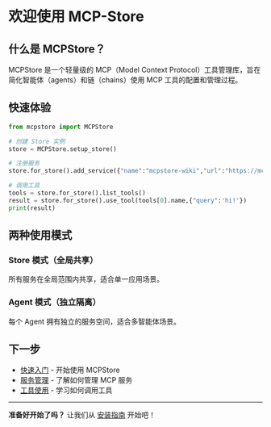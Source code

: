 # 欢迎使用 MCP-Store

## 什么是 MCPStore？

MCPStore 是一个轻量级的 MCP（Model Context Protocol）工具管理库，旨在简化智能体（agents）和链（chains）使用 MCP 工具的配置和管理过程。

## 快速体验



```python
from mcpstore import MCPStore

# 创建 Store 实例
store = MCPStore.setup_store()

# 注册服务
store.for_store().add_service({"name":"mcpstore-wiki","url":"https://mcpstore.wiki/mcp"})

# 调用工具
tools = store.for_store().list_tools()
result = store.for_store().use_tool(tools[0].name,{"query":'hi!'})
print(result)
```

## 两种使用模式

### Store 模式（全局共享）
所有服务在全局范围内共享，适合单一应用场景。

### Agent 模式（独立隔离）
每个 Agent 拥有独立的服务空间，适合多智能体场景。

## 下一步

- [快速入门](getting-started/installation.md) - 开始使用 MCPStore
- [服务管理](services/overview.md) - 了解如何管理 MCP 服务
- [工具使用](tools/overview.md) - 学习如何调用工具

---

**准备好开始了吗？** 让我们从 [安装指南](getting-started/installation.md) 开始吧！
